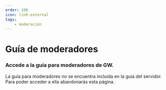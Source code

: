 ```yaml
---
order: 100
icon: link-external
tags:
    - moderación
---
```


# Guía de moderadores

### Accede a la guía para moderadores de GW.

La guía para moderadores no se encuentra incluída en la guía del servidor. Para poder acceder a ella abandonarás esta página.